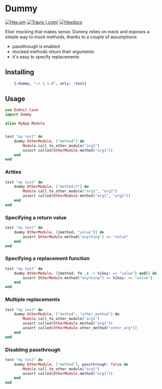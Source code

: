 # Dummy

[![Hex.pm](https://img.shields.io/hexpm/v/dummy.svg?style=for-the-badge)](https://hex.pm/packages/dummy)
[![Travis (.com)](https://img.shields.io/travis/com/strangemachines/dummy.svg?style=for-the-badge)](https://travis-ci.com/strangemachines/dummy)
[![Hexdocs](https://img.shields.io/badge/docs-hexdocs-blueviolet.svg?style=for-the-badge)](https://hexdocs.pm/dummy)

Elixir mocking that makes sense. Dummy relies on meck and exposes a simple way
to mock methods, thanks to a couple of assumptions:

- passthrough is enabled
- mocked methods return their arguments
- it's easy to specify replacements


## Installing

```elixir
    {:dummy, "~> 1.1.0", only: :test}
```

## Usage


```elixir
use ExUnit.Case
import Dummy

alias MyApp.Module


test "my test" do
    dummy OtherModule, ["method"] do
        Module.call_to_other_module("arg1")
        assert called(OtherModule.method("arg1"))
    end
end
```

### Arities

```elixir
test "my test" do
    dummy OtherModule, ["method/2"] do
        Module.call_to_other_module("arg1", "arg2")
        assert called(OtherModule.method("arg1", "arg2"))
    end
end
```

### Specifying a return value

```elixir
test "my test" do
    dummy OtherModule, [{method, "value"}] do
        assert OtherModule.method("anything") == "value"
    end
end
```

### Specifying a replacement function

```elixir
test "my test" do
    dummy OtherModule, [{method, fn _x -> %{key: => "value"} end}] do
        assert OtherModule.method("anything") == %{key: => "value"}
    end
end
```

### Multiple replacements

```elixir
test "my test" do
    dummy OtherModule, ["method", "other_method"] do
        Module.call_to_other_module("arg1")
        assert called(OtherModule.method("arg1"))
        assert called(OtherModule.other_method("other_arg"))
    end
end
```

### Disabling passthrough

```elixir
test "my test" do
    dummy OtherModule, ["method"], passthrough: false do
        Module.call_to_other_module("arg1")
        assert called(OtherModule.method("arg1"))
    end
end
```
